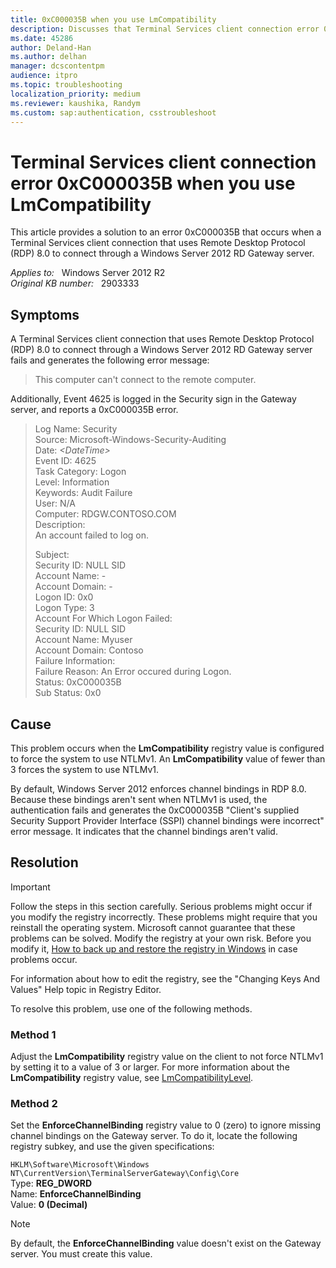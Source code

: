 ```yaml
---
title: 0xC000035B when you use LmCompatibility
description: Discusses that Terminal Services client connection error 0xC000035B is logged when you use LmCompatibility for a connection through a Windows Server 2012 RD Gateway server.
ms.date: 45286
author: Deland-Han
ms.author: delhan
manager: dcscontentpm
audience: itpro
ms.topic: troubleshooting
localization_priority: medium
ms.reviewer: kaushika, Randym
ms.custom: sap:authentication, csstroubleshoot
---
```

# Terminal Services client connection error 0xC000035B when you use LmCompatibility

This article provides a solution to an error 0xC000035B that occurs when a Terminal Services client connection that uses Remote Desktop Protocol (RDP) 8.0 to connect through a Windows Server 2012 RD Gateway server.

_Applies to:_ &nbsp; Windows Server 2012 R2  
_Original KB number:_ &nbsp; 2903333

## Symptoms

A Terminal Services client connection that uses Remote Desktop Protocol (RDP) 8.0 to connect through a Windows Server 2012 RD Gateway server fails and generates the following error message:

> This computer can't connect to the remote computer.

Additionally, Event 4625 is logged in the Security sign in the Gateway server, and reports a 0xC000035B error.

> Log Name: Security  
Source: Microsoft-Windows-Security-Auditing  
Date: *\<DateTime>*  
Event ID: 4625  
Task Category: Logon  
Level: Information  
Keywords: Audit Failure  
User: N/A  
Computer: RDGW.CONTOSO.COM  
Description:  
An account failed to log on.
>
> Subject:  
Security ID: NULL SID  
Account Name: -  
Account Domain: -  
Logon ID: 0x0  
Logon Type: 3  
Account For Which Logon Failed:  
Security ID: NULL SID  
Account Name: Myuser  
Account Domain: Contoso  
Failure Information:  
Failure Reason: An Error occured during Logon.  
Status: 0xC000035B  
Sub Status: 0x0

## Cause

This problem occurs when the **LmCompatibility** registry value is configured to force the system to use NTLMv1. An **LmCompatibility** value of fewer than 3 forces the system to use NTLMv1.

By default, Windows Server 2012 enforces channel bindings in RDP 8.0. Because these bindings aren't sent when NTLMv1 is used, the authentication fails and generates the 0xC000035B "Client's supplied Security Support Provider Interface (SSPI) channel bindings were incorrect" error message. It indicates that the channel bindings aren't valid.

## Resolution

> [!IMPORTANT]
> Follow the steps in this section carefully. Serious problems might occur if you modify the registry incorrectly. These problems might require that you reinstall the operating system. Microsoft cannot guarantee that these problems can be solved. Modify the registry at your own risk. Before you modify it, [How to back up and restore the registry in Windows](https://support.microsoft.com/help/322756) in case problems occur.

For information about how to edit the registry, see the "Changing Keys And Values" Help topic in Registry Editor.

To resolve this problem, use one of the following methods.

### Method 1

Adjust the **LmCompatibility** registry value on the client to not force NTLMv1 by setting it to a value of 3 or larger. For more information about the **LmCompatibility** registry value, see [LmCompatibilityLevel](/previous-versions/windows/it-pro/windows-2000-server/cc960646(v=technet.10)).

### Method 2

Set the **EnforceChannelBinding** registry value to 0 (zero) to ignore missing channel bindings on the Gateway server. To do it, locate the following registry subkey, and use the given specifications:

`HKLM\Software\Microsoft\Windows NT\CurrentVersion\TerminalServerGateway\Config\Core`  
Type: **REG_DWORD**  
Name: **EnforceChannelBinding**  
Value: **0 (Decimal)**

> [!NOTE]
> By default, the **EnforceChannelBinding** value doesn't exist on the Gateway server. You must create this value.
